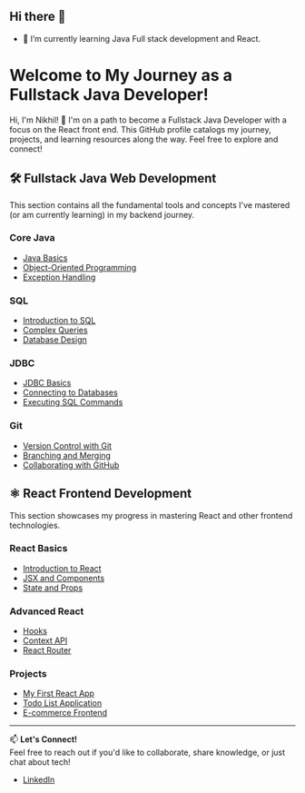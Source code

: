 ## Hi there 👋

- 🌱 I’m currently learning Java Full stack development and React.

# Welcome to My Journey as a Fullstack Java Developer!

Hi, I'm Nikhil! 🚀 I'm on a path to become a Fullstack Java Developer with a focus on the React front end. This GitHub profile catalogs my journey, projects, and learning resources along the way. Feel free to explore and connect!

## 🛠️ Fullstack Java Web Development
This section contains all the fundamental tools and concepts I've mastered (or am currently learning) in my backend journey.

### Core Java
- [Java Basics](#)  
- [Object-Oriented Programming](#)  
- [Exception Handling](#)  

### SQL
- [Introduction to SQL](#)  
- [Complex Queries](#)  
- [Database Design](#)  

### JDBC
- [JDBC Basics](#)  
- [Connecting to Databases](#)  
- [Executing SQL Commands](#)  

### Git
- [Version Control with Git](#)  
- [Branching and Merging](#)  
- [Collaborating with GitHub](#)  

## ⚛️ React Frontend Development
This section showcases my progress in mastering React and other frontend technologies.

### React Basics
- [Introduction to React](#)  
- [JSX and Components](#)  
- [State and Props](#)  

### Advanced React
- [Hooks](#)  
- [Context API](#)  
- [React Router](#)  

### Projects
- [My First React App](#)  
- [Todo List Application](#)  
- [E-commerce Frontend](#)  

---

📫 **Let's Connect!**  
Feel free to reach out if you'd like to collaborate, share knowledge, or just chat about tech!

- [LinkedIn](https://linkedin.com/in/ntbaby)

